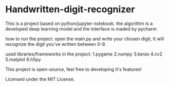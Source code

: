 # Handwritten-digit-recognizer
This is a project based on python/jupyter notebook. 
the algorithm is a developed deep learning model and the interface is maded by pycharm

how to run the project:
open the main.py and write your chosen digit, It will recognize the digit you've written between 0-9.

used libraries/frameworks in the project:
1.pygame
2.numpy
3.keras
4.cv2
5.matplot
6.h5py

This project is open-source, feel free to developing it's features!

Licensed under the MIT License.
